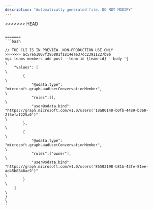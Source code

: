 ```yaml
---
description: "Automatically generated file. DO NOT MODIFY"
---
```


<<<<<<< HEAD
```cli

=======
```bash

// THE CLI IS IN PREVIEW. NON-PRODUCTION USE ONLY
>>>>>>> ac57e61007f395881f1814eae37dc23911227b9b
mgc teams members add post --team-id {team-id} --body '{\
    "values": [\
        {\
            "@odata.type": "microsoft.graph.aadUserConversationMember",\
            "roles":[],\
            "user@odata.bind": "https://graph.microsoft.com/v1.0/users('18a80140-b0fb-4489-b360-2f6efaf225a0')"\
        },\
        {\
            "@odata.type": "microsoft.graph.aadUserConversationMember",\
            "roles":["owner"],\
            "user@odata.bind": "https://graph.microsoft.com/v1.0/users('86503198-b81b-43fe-81ee-ad45b8848ac9')"\
        }\
    ]\
}\
'

```